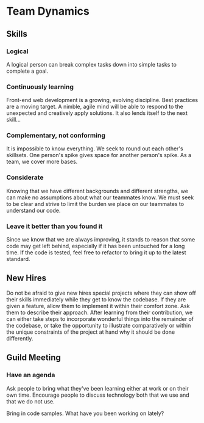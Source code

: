 # Team Dynamics

## Skills

### Logical

A logical person can break complex tasks down into simple tasks to complete a goal.

### Continuously learning

Front-end web development is a growing, evolving discipline. Best practices are a moving target. A nimble, agile mind will be able to respond to the unexpected and creatively apply solutions. It also lends itself to the next skill...

### Complementary, not conforming

It is impossible to know everything. We seek to round out each other's skillsets. One person's spike gives space for another person's spike. As a team, we cover more bases.

### Considerate

Knowing that we have different backgrounds and different strengths, we can make no assumptions about what our teammates know. We must seek to be clear and strive to limit the burden we place on our teammates to understand our code.

### Leave it better than you found it

Since we know that we are always improving, it stands to reason that some code may get left behind, especially if it has been untouched for a long time. If the code is tested, feel free to refactor to bring it up to the latest standard.

## New Hires

Do not be afraid to give new hires special projects where they can show off their skills immediately while they get to know the codebase. If they are given a feature, allow them to implement it within their comfort zone. Ask them to describe their approach. After learning from their contribution, we can either take steps to incorporate wonderful things into the remainder of the codebase, or take the opportunity to illustrate comparatively or within the unique constraints of the project at hand why it should be done differently.

## Guild Meeting

### Have an agenda

Ask people to bring what they've been learning either at work or on their own time. Encourage people to discuss technology both that we use and that we do not use.

Bring in code samples. What have you been working on lately?
